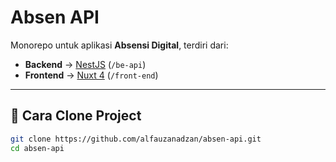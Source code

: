 # Absen API

Monorepo untuk aplikasi **Absensi Digital**, terdiri dari:

- **Backend** → [NestJS](https://nestjs.com/) (`/be-api`)
- **Frontend** → [Nuxt 4](https://nuxt.com/) (`/front-end`)

---

## 🚀 Cara Clone Project
```bash
git clone https://github.com/alfauzanadzan/absen-api.git
cd absen-api

